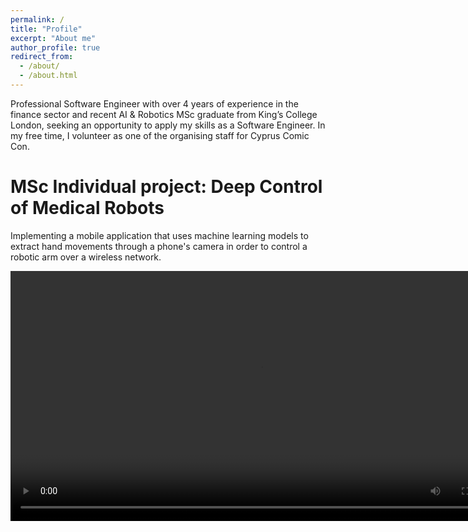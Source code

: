 ```yaml
---
permalink: /
title: "Profile"
excerpt: "About me"
author_profile: true
redirect_from: 
  - /about/
  - /about.html
---
```


 Professional Software Engineer with over 4 years of experience in the finance sector and recent AI & Robotics MSc graduate from King’s College London, seeking an opportunity to apply my skills as a Software Engineer. In my free time, I volunteer as one of the organising staff for Cyprus Comic Con. 


# MSc Individual project: Deep Control of Medical Robots
<p>
Implementing a mobile application that uses machine learning models to extract hand movements through a phone's camera in order to control a robotic arm over a wireless network.
</p>

<video width="800" controls>
  <source src="./files/example_experiment.mp4" type="video/mp4">
  Your browser does not support the video tag.
</video> 
<!--
<div class="row">
	<div class="column">
		<img src="./images/pipeline.png" alt="pipeline" style="width:100%">
	</div>
	<div class="column">
		<img src="./images/system_actual.png" alt="system_actual" style="width:100%">
	</div>
</div> 
-->
